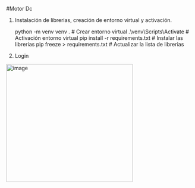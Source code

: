 #Motor Dc
1. Instalación de librerias, creación de entorno virtual y activación.
   
    python -m venv venv .                   # Crear entorno virtual
    .\venv\Scripts\Activate                 # Activación entorno virtual
    pip install -r requirements.txt         # Instalar las librerias
    pip freeze > requirements.txt           # Actualizar la lista de librerias


3. Login

<img width="340" height="317" alt="image" src="https://github.com/user-attachments/assets/93cf3b48-252d-4879-9ff9-a25953457484" />

